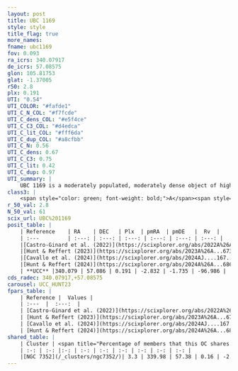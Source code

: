 ```yaml
---
layout: post
title: UBC 1169
style: style
title_flag: true
more_names: 
fname: ubc1169
fov: 0.093
ra_icrs: 340.07917
de_icrs: 57.08575
glon: 105.81753
glat: -1.37005
r50: 2.8
plx: 0.191
UTI: "0.54"
UTI_COLOR: "#fafde1"
UTI_C_N_COL: "#f7fcde"
UTI_C_dens_COL: "#e5f4ce"
UTI_C_C3_COL: "#d4edca"
UTI_C_lit_COL: "#fff6da"
UTI_C_dup_COL: "#a8cfbb"
UTI_C_N: 0.56
UTI_C_dens: 0.67
UTI_C_C3: 0.75
UTI_C_lit: 0.42
UTI_C_dup: 0.97
UTI_summary: |
    UBC 1169 is a moderately populated, moderately dense object of high C3 quality. It was recently reported in the literature.This is a unique object, which shares a very small percentage of members with at least one previously reported entry.
class3: |
    <span style="color: green; font-weight: bold;">A</span><span style="color: #FFC300; font-weight: bold;">B</span>
r_50_val: 2.8
N_50_val: 61
scix_url: UBC%201169
posit_table: |
    | Reference    | RA    | DEC   | Plx  | pmRA  | pmDE   |  Rv  |
    | :---         | :---: | :---: | :---: | :---: | :---: | :---: |
    |[Castro-Ginard et al. (2022)](https://scixplorer.org/abs/2022A%26A...661A.118C) | 340.08 | 57.1 | 0.19 | -2.83 | -1.74 | -92.84 |
    |[Hunt & Reffert (2023)](https://scixplorer.org/abs/2023A%26A...673A.114H) | 340.054 | 57.074 | 0.189 | -2.821 | -1.732 | -94.136 |
    |[Cavallo et al. (2024)](https://scixplorer.org/abs/2024AJ....167...12C) | 340.09 | 57.087 | 0.186 | -- | -- | -- |
    |[Hunt & Reffert (2024)](https://scixplorer.org/abs/2024A%26A...686A..42H) | 340.054 | 57.074 | 0.189 | -2.821 | -1.732 | -94.136 |
    | **UCC** |340.079 | 57.086 | 0.191 | -2.832 | -1.735 | -96.986 | 
cds_radec: 340.07917,+57.08575
carousel: UCC_HUNT23
fpars_table: |
    | Reference |  Values |
    | :---  |  :---:  |
    | [Castro-Ginard et al. (2022)](https://scixplorer.org/abs/2022A%26A...661A.118C) | `AV=1.681, Dist=5753, logAge=8.568` |
    | [Hunt & Reffert (2023)](https://scixplorer.org/abs/2023A%26A...673A.114H) | `AV50=2.294, diffAV50=2.185, MOD50=13.487, logAge50=8.463` |
    | [Cavallo et al. (2024)](https://scixplorer.org/abs/2024AJ....167...12C) | `AV50=2.37, dMod50=12.68, logAge50=8.66, [Fe/H]50=-0.37` |
    | [Hunt & Reffert (2024)](https://scixplorer.org/abs/2024A%26A...686A..42H) | `MassJ=918.359` |
shared_table: |
    | Cluster | <span title="Percentage of members that this OC shares with the ones listed">%</span>   | RA   | DEC   | Plx   | pmRA  | pmDE  | Rv | UTI |
    | :-: | :-: |:-: | :-: | :-: | :-: | :-: | :-: | :-: |
    |[NGC 7352](/_clusters/ngc7352/)| 3.3 | 339.98 | 57.38 | 0.16 | -2.85 | -1.77 | -87.29 |0.15 |
---
```

